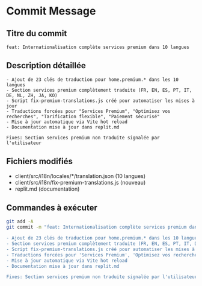 # Commit Message

## Titre du commit
```
feat: Internationalisation complète services premium dans 10 langues
```

## Description détaillée
```
- Ajout de 23 clés de traduction pour home.premium.* dans les 10 langues
- Section services premium complètement traduite (FR, EN, ES, PT, IT, DE, NL, ZH, JA, KO)
- Script fix-premium-translations.js créé pour automatiser les mises à jour
- Traductions forcées pour "Services Premium", "Optimisez vos recherches", "Tarification flexible", "Paiement sécurisé"
- Mise à jour automatique via Vite hot reload
- Documentation mise à jour dans replit.md

Fixes: Section services premium non traduite signalée par l'utilisateur
```

## Fichiers modifiés
- client/src/i18n/locales/*/translation.json (10 langues)
- client/src/i18n/fix-premium-translations.js (nouveau)
- replit.md (documentation)

## Commandes à exécuter
```bash
git add -A
git commit -m "feat: Internationalisation complète services premium dans 10 langues

- Ajout de 23 clés de traduction pour home.premium.* dans les 10 langues
- Section services premium complètement traduite (FR, EN, ES, PT, IT, DE, NL, ZH, JA, KO)
- Script fix-premium-translations.js créé pour automatiser les mises à jour
- Traductions forcées pour 'Services Premium', 'Optimisez vos recherches', 'Tarification flexible', 'Paiement sécurisé'
- Mise à jour automatique via Vite hot reload
- Documentation mise à jour dans replit.md

Fixes: Section services premium non traduite signalée par l'utilisateur"
```